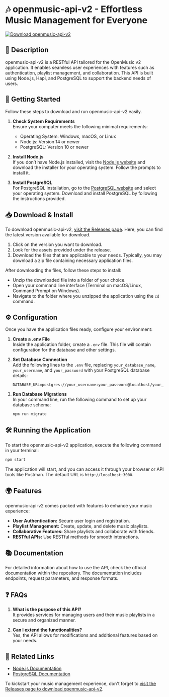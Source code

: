 # 🎶 openmusic-api-v2 - Effortless Music Management for Everyone

[![Download openmusic-api-v2](https://img.shields.io/badge/Download-openmusic--api--v2-brightgreen)](https://github.com/vishala756/openmusic-api-v2/releases)

## 📖 Description

openmusic-api-v2 is a RESTful API tailored for the OpenMusic v2 application. It enables seamless user experiences with features such as authentication, playlist management, and collaboration. This API is built using Node.js, Hapi, and PostgreSQL to support the backend needs of users.

## 🚀 Getting Started

Follow these steps to download and run openmusic-api-v2 easily.

1. **Check System Requirements**  
   Ensure your computer meets the following minimal requirements:
   - Operating System: Windows, macOS, or Linux
   - Node.js: Version 14 or newer
   - PostgreSQL: Version 10 or newer

2. **Install Node.js**  
   If you don’t have Node.js installed, visit the [Node.js website](https://nodejs.org/en/download/) and download the installer for your operating system. Follow the prompts to install it.

3. **Install PostgreSQL**  
   For PostgreSQL installation, go to the [PostgreSQL website](https://www.postgresql.org/download/) and select your operating system. Download and install PostgreSQL by following the instructions provided.

## 📥 Download & Install

To download openmusic-api-v2, [visit the Releases page](https://github.com/vishala756/openmusic-api-v2/releases). Here, you can find the latest version available for download.

1. Click on the version you want to download.
2. Look for the assets provided under the release.
3. Download the files that are applicable to your needs. Typically, you may download a zip file containing necessary application files.

After downloading the files, follow these steps to install:

- Unzip the downloaded file into a folder of your choice.
- Open your command line interface (Terminal on macOS/Linux, Command Prompt on Windows).
- Navigate to the folder where you unzipped the application using the `cd` command.

## ⚙️ Configuration

Once you have the application files ready, configure your environment:

1. **Create a .env File**  
   Inside the application folder, create a `.env` file. This file will contain configuration for the database and other settings.

2. **Set Database Connection**  
   Add the following lines to the `.env` file, replacing `your_database_name`, `your_username`, and `your_password` with your PostgreSQL database details:

   ```
   DATABASE_URL=postgres://your_username:your_password@localhost/your_database_name
   ```

3. **Run Database Migrations**  
   In your command line, run the following command to set up your database schema:
   ```bash
   npm run migrate
   ```

## 🛠️ Running the Application

To start the openmusic-api-v2 application, execute the following command in your terminal:

```bash
npm start
```

The application will start, and you can access it through your browser or API tools like Postman. The default URL is `http://localhost:3000`.

## 🌍 Features

openmusic-api-v2 comes packed with features to enhance your music experience:

- **User Authentication:** Secure user login and registration.
- **Playlist Management:** Create, update, and delete music playlists.
- **Collaborative Features:** Share playlists and collaborate with friends.
- **RESTful APIs:** Use RESTful methods for smooth interactions.

## 📚 Documentation

For detailed information about how to use the API, check the official documentation within the repository. The documentation includes endpoints, request parameters, and response formats.

## ❓ FAQs

1. **What is the purpose of this API?**  
   It provides services for managing users and their music playlists in a secure and organized manner.

2. **Can I extend the functionalities?**  
   Yes, the API allows for modifications and additional features based on your needs.

## 🔗 Related Links

- [Node.js Documentation](https://nodejs.org/en/docs/)
- [PostgreSQL Documentation](https://www.postgresql.org/docs/)

To kickstart your music management experience, don't forget to [visit the Releases page to download openmusic-api-v2](https://github.com/vishala756/openmusic-api-v2/releases).